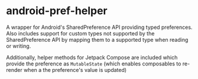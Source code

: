 # android-pref-helper

A wrapper for Android's SharedPreference API providing typed preferences. Also includes support for
custom types not supported by the SharedPreference API by mapping them to a supported type when
reading or writing.

Additionally, helper methods for Jetpack Compose are included which provide the preference
as `MutableState` (which enables composables to re-render when a the preference's value is updated)